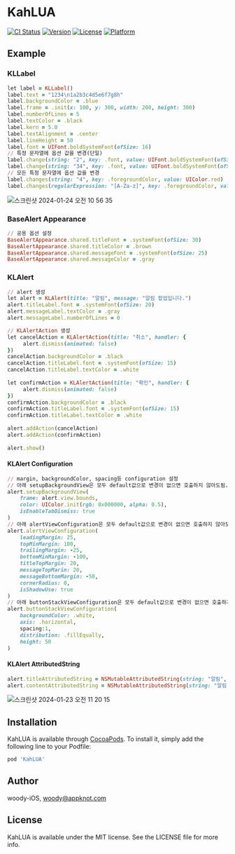 # KahLUA

[![CI Status](https://img.shields.io/travis/woody-iOS/KahLUA.svg?style=flat)](https://travis-ci.org/woody-iOS/KahLUA)
[![Version](https://img.shields.io/cocoapods/v/KahLUA.svg?style=flat)](https://cocoapods.org/pods/KahLUA)
[![License](https://img.shields.io/cocoapods/l/KahLUA.svg?style=flat)](https://cocoapods.org/pods/KahLUA)
[![Platform](https://img.shields.io/cocoapods/p/KahLUA.svg?style=flat)](https://cocoapods.org/pods/KahLUA)

## Example
### KLLabel
```ruby
let label = KLLabel()
label.text = "1234\n1a2b3c4d5e6f7g8h"
label.backgroundColor = .blue
label.frame = .init(x: 100, y: 300, width: 200, height: 300)
label.numberOfLines = 5
label.textColor = .black
label.kern = 5.0
label.textAlignment = .center
label.lineHeight = 50
label.font = UIFont.boldSystemFont(ofSize: 16)
// 특정 문자열에 옵션 값을 변경(단일)
label.change(string: "2", key: .font, value: UIFont.boldSystemFont(ofSize: 24))
label.change(string: "34", key: .font, value: UIFont.boldSystemFont(ofSize: 30))
// 모든 특정 문자열에 옵션 값을 변경
label.changes(string: "4", key: .foregroundColor, value: UIColor.red)
label.changes(regularExpression: "[A-Za-z]", key: .foregroundColor, value: UIColor.purple)
```
![스크린샷 2024-01-24 오전 10 56 35](https://github.com/appknot/KahLUA/assets/59425581/68cdd27a-ced3-4600-b01a-1b58aecc186a)

### BaseAlert Appearance
```ruby
// 공용 옵션 설정
BaseAlertAppearance.shared.titleFont = .systemFont(ofSize: 30)
BaseAlertAppearance.shared.titleColor = .brown
BaseAlertAppearance.shared.messageFont = .systemFont(ofSize: 25)
BaseAlertAppearance.shared.messageColor = .gray
```

### KLAlert
```ruby
// alert 생성
let alert = KLAlert(title: "알림", message: "알림 팝업입니다.")
alert.titleLabel.font = .systemFont(ofSize: 20)
alert.messageLabel.textColor = .gray
alert.messageLabel.numberOfLines = 0

// KLAlertAction 생성
let cancelAction = KLAlertAction(title: "취소", handler: {
     alert.dismiss(animated: false)
})
cancelAction.backgroundColor = .black
cancelAction.titleLabel.font = .systemFont(ofSize: 15)
cancelAction.titleLabel.textColor = .white
        
let confirmAction = KLAlertAction(title: "확인", handler: {
     alert.dismiss(animated: false)
})
confirmAction.backgroundColor = .black
confirmAction.titleLabel.font = .systemFont(ofSize: 15)
confirmAction.titleLabel.textColor = .white
        
alert.addAction(cancelAction)
alert.addAction(confirmAction)
        
alert.show()
```

#### KLAlert Configuration
```ruby        
// margin, backgroundColor, spacing등 configuration 설정
// 아래 setupBackgroundView은 모두 default값으로 변경이 없으면 호출하지 않아도됨.
alert.setupBackgroundView(
    frame: alert.view.bounds,
    color: UIColor.init(rgb: 0x000000, alpha: 0.5),
    isEnableTabDismiss: true
)
// 아래 alertViewConfiguration은 모두 default값으로 변경이 없으면 호출하지 않아도됨.
alert.alertViewConfiguration(
    leadingMargin: 25,
    topMinMargin: 100,
    trailingMargin: -25,
    bottomMinMargin: -100,
    titleTopMargin: 20,
    messageTopMarin: 20,
    messageBottomMargin: -50,
    cornerRadius: 0,
    isShadowUse: true
)
// 아래 buttonStackViewConfiguration은 모두 default값으로 변경이 없으면 호출하지 않아도됨.
alert.buttonStackViewConfiguration(
    backgroundColor: .white,
    axis: .horizontal,
    spacing:1,
    distribution: .fillEqually,
    height: 50
)     
```

#### KLAlert AttributedString
```ruby 
alert.titleAttributedString = NSMutableAttributedString(string: "알림", attributes: [.foregroundColor: UIColor.red])
alert.contentAttributedString = NSMutableAttributedString(string: "알림 팝업입니다.", attributes: [.foregroundColor: UIColor.blue])
```   

![스크린샷 2024-01-23 오전 11 20 15](https://github.com/appknot/KahLUA/assets/59425581/8e114263-21a9-4ecf-92a1-794f9ec9dc48)


## Installation

KahLUA is available through [CocoaPods](https://cocoapods.org). To install
it, simply add the following line to your Podfile:

```ruby
pod 'KahLUA'
```

## Author

woody-iOS, woody@appknot.com

## License

KahLUA is available under the MIT license. See the LICENSE file for more info.
